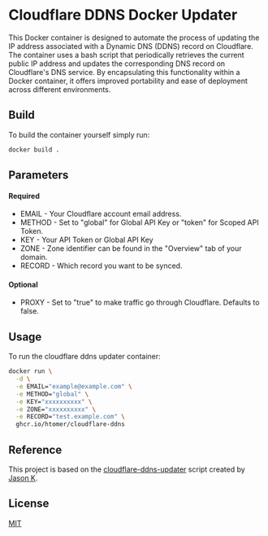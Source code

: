# Cloudflare DDNS Docker Updater  

This Docker container is designed to automate the process of updating the IP address associated with a Dynamic DNS (DDNS) record on Cloudflare. The container uses a bash script that periodically retrieves the current public IP address and updates the corresponding DNS record on Cloudflare's DNS service. By encapsulating this functionality within a Docker container, it offers improved portability and ease of deployment across different environments.

## Build 

To build the container yourself simply run:

```bash
docker build .
```

## Parameters

#### Required

- EMAIL - Your Cloudflare account email address.
- METHOD - Set to "global" for Global API Key or "token" for Scoped API Token.
- KEY - Your API Token or Global API Key
- ZONE - Zone identifier can be found in the "Overview" tab of your domain.
- RECORD - Which record you want to be synced.

#### Optional

- PROXY - Set to "true" to make traffic go through Cloudflare. Defaults to false.

## Usage

To run the cloudflare ddns updater container:

```bash
docker run \
  -d \
  -e EMAIL="example@example.com" \
  -e METHOD="global" \
  -e KEY="xxxxxxxxxx" \
  -e ZONE="xxxxxxxxxx" \
  -e RECORD="test.example.com" \
  ghcr.io/htomer/cloudflare-ddns
```

## Reference

This project is based on the [cloudflare-ddns-updater](https://github.com/K0p1-Git/cloudflare-ddns-updater) script created by [Jason K](https://github.com/K0p1-Git).

## License

[MIT](https://github.com/htomer/cloudflare-ddns/blob/main/LICENSE)